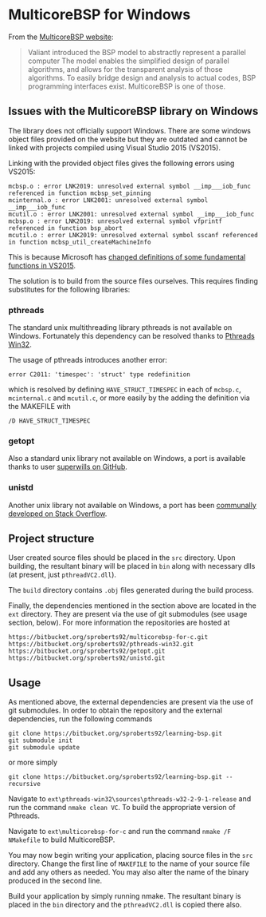 # MulticoreBSP for Windows

From the [MulticoreBSP website](http://www.multicorebsp.com/):

> Valiant introduced the BSP model to abstractly represent a parallel computer The model enables the simplified design of parallel algorithms, and allows for the transparent analysis of those algorithms. To easily bridge design and analysis to actual codes, BSP programming interfaces exist. MulticoreBSP is one of those. 

## Issues with the MulticoreBSP library on Windows

The library does not officially support Windows. There are some windows object files provided on the website but they are outdated and cannot be linked with projects compiled using Visual Studio 2015 (VS2015).

Linking with the provided object files gives the following errors using VS2015:

```
mcbsp.o : error LNK2019: unresolved external symbol __imp___iob_func referenced in function mcbsp_set_pinning
mcinternal.o : error LNK2001: unresolved external symbol __imp___iob_func
mcutil.o : error LNK2001: unresolved external symbol __imp___iob_func
mcbsp.o : error LNK2019: unresolved external symbol vfprintf referenced in function bsp_abort
mcutil.o : error LNK2019: unresolved external symbol sscanf referenced in function mcbsp_util_createMachineInfo
```

This is because Microsoft has [changed definitions of some fundamental functions in VS2015](http://stackoverflow.com/questions/30412951/unresolved-external-symbol-imp-fprintf-and-imp-iob-func-sdl2).

The solution is to build from the source files ourselves. This requires finding substitutes for the following libraries:

### pthreads
The standard unix multithreading library pthreads is not available on Windows. Fortunately this dependency can be resolved thanks to [Pthreads Win32](https://www.sourceware.org/pthreads-win32/).

The usage of pthreads introduces another error:
```
error C2011: 'timespec': 'struct' type redefinition
```
which is resolved by defining `HAVE_STRUCT_TIMESPEC` in each of `mcbsp.c`, `mcinternal.c` and `mcutil.c`, or more easily by the adding the definition via the MAKEFILE with
```
/D HAVE_STRUCT_TIMESPEC
```

### getopt
Also a standard unix library not available on Windows, a port is available thanks to user [superwills on GitHub](https://gist.github.com/superwills/5815344#file-getopt-c).

### unistd
Another unix library not available on Windows, a port has been [communally developed on Stack Overflow](http://stackoverflow.com/questions/341817/is-there-a-replacement-for-unistd-h-for-windows-visual-c).

## Project structure

User created source files should be placed in the `src` directory. Upon building, the resultant binary will be placed in `bin` along with necessary dlls (at present, just `pthreadVC2.dll`).

The `build` directory contains `.obj` files generated during the build process.

Finally, the dependencies mentioned in the section above are located in the `ext` directory. They are present via the use of git submodules (see usage section, below). For more information the repositories are hosted at
```
https://bitbucket.org/sproberts92/multicorebsp-for-c.git
https://bitbucket.org/sproberts92/pthreads-win32.git
https://bitbucket.org/sproberts92/getopt.git
https://bitbucket.org/sproberts92/unistd.git
```

## Usage

As mentioned above, the external dependencies are present via the use of git submodules. In order to obtain the repository and the external dependencies, run the following commands

```
git clone https://bitbucket.org/sproberts92/learning-bsp.git
git submodule init
git submodule update
```

or more simply

```
git clone https://bitbucket.org/sproberts92/learning-bsp.git --recursive
```

Navigate to `ext\pthreads-win32\sources\pthreads-w32-2-9-1-release` and run the command `nmake clean VC`. To build the appropriate version of Pthreads.

Navigate to `ext\multicorebsp-for-c` and run the command `nmake /F NMakefile` to build MulticoreBSP.

You may now begin writing your application, placing source files in the `src` directory. Change the first line of `MAKEFILE` to the name of your source file and add any others as needed. You may also alter the name of the binary produced in the second line.

Build your application by simply running nmake. The resultant binary is placed in the `bin` directory and the `pthreadVC2.dll` is copied there also.